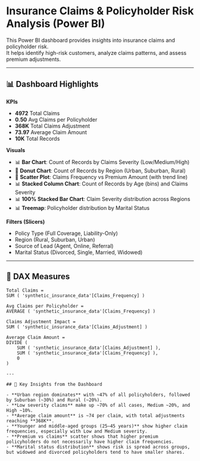 # Insurance Claims & Policyholder Risk Analysis (Power BI)

This Power BI dashboard provides insights into insurance claims and policyholder risk.  
It helps identify high-risk customers, analyze claims patterns, and assess premium adjustments.

---

## 📊 Dashboard Highlights

**KPIs**
- **4972** Total Claims  
- **0.50** Avg Claims per Policyholder  
- **368K** Total Claims Adjustment  
- **73.97** Average Claim Amount  
- **10K** Total Records  

**Visuals**
- 📊 **Bar Chart**: Count of Records by Claims Severity (Low/Medium/High)  
- 🍩 **Donut Chart**: Count of Records by Region (Urban, Suburban, Rural)  
- 🔹 **Scatter Plot**: Claims Frequency vs Premium Amount (with trend line)  
- 📊 **Stacked Column Chart**: Count of Records by Age (bins) and Claims Severity  
- 📊 **100% Stacked Bar Chart**: Claim Severity distribution across Regions  
- 📊 **Treemap**: Policyholder distribution by Marital Status  

**Filters (Slicers)**
- Policy Type (Full Coverage, Liability-Only)  
- Region (Rural, Suburban, Urban)  
- Source of Lead (Agent, Online, Referral)  
- Marital Status (Divorced, Single, Married, Widowed)  

---

## 🧮 DAX Measures
```DAX
Total Claims =
SUM ( 'synthetic_insurance_data'[Claims_Frequency] )

Avg Claims per Policyholder =
AVERAGE ( 'synthetic_insurance_data'[Claims_Frequency] )

Claims Adjustment Impact =
SUM ( 'synthetic_insurance_data'[Claims_Adjustment] )

Average Claim Amount =
DIVIDE (
    SUM ( 'synthetic_insurance_data'[Claims_Adjustment] ),
    SUM ( 'synthetic_insurance_data'[Claims_Frequency] ),
    0
)

---

## 🔎 Key Insights from the Dashboard

- **Urban region dominates** with ~47% of all policyholders, followed by Suburban (~30%) and Rural (~20%).  
- **Low severity claims** make up ~70% of all cases, Medium ~20%, and High ~10%.  
- **Average claim amount** is ~74 per claim, with total adjustments reaching **368K**.  
- **Younger and middle-aged groups (25–45 years)** show higher claim frequencies, especially with Low and Medium severity.  
- **Premium vs claims** scatter shows that higher premium policyholders do not necessarily have higher claim frequencies.  
- **Marital status distribution** shows risk is spread across groups, but widowed and divorced policyholders tend to have smaller shares.   

